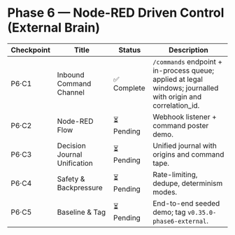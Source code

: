 # Phase 6 — Node-RED Driven Control (External Brain)

| Checkpoint | Title | Status | Description |
|-------------|--------|---------|-------------|
| P6·C1 | Inbound Command Channel | ✅ Complete | `/commands` endpoint + in-process queue; applied at legal windows; journalled with origin and correlation_id. |
| P6·C2 | Node-RED Flow | ⏳ Pending | Webhook listener + command poster demo. |
| P6·C3 | Decision Journal Unification | ⏳ Pending | Unified journal with origins and command tape. |
| P6·C4 | Safety & Backpressure | ⏳ Pending | Rate-limiting, dedupe, determinism modes. |
| P6·C5 | Baseline & Tag | ⏳ Pending | End-to-end seeded demo; tag `v0.35.0-phase6-external`. |
